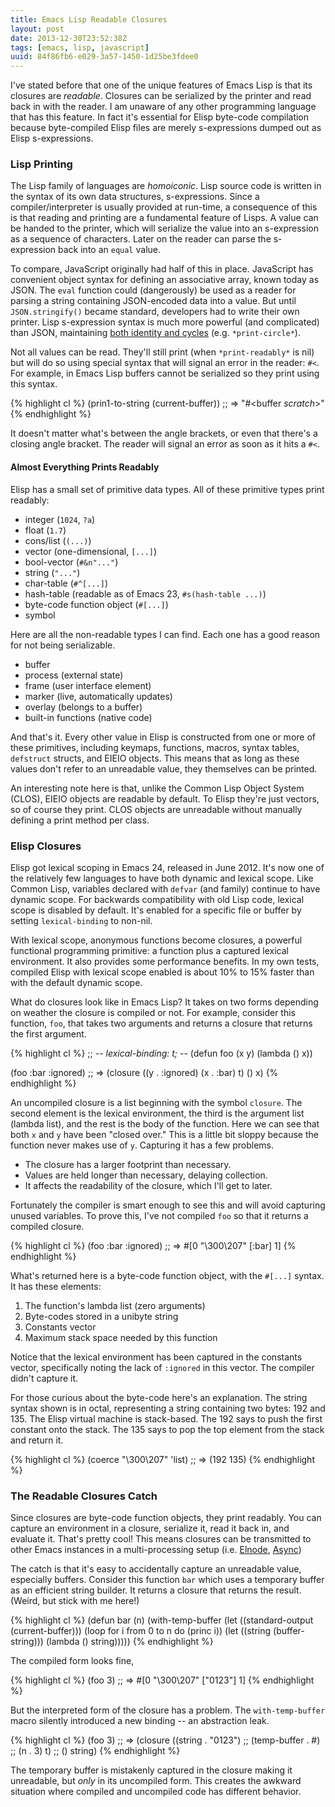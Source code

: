 ```yaml
---
title: Emacs Lisp Readable Closures
layout: post
date: 2013-12-30T23:52:38Z
tags: [emacs, lisp, javascript]
uuid: 84f86fb6-e029-3a57-1450-1d25be3fdee0
---
```


I've stated before that one of the unique features of Emacs Lisp is
that its closures are *readable*. Closures can be serialized by the
printer and read back in with the reader. I am unaware of any other
programming language that has this feature. In fact it's essential for
Elisp byte-code compilation because byte-compiled Elisp files are
merely s-expressions dumped out as Elisp s-expressions.

### Lisp Printing

The Lisp family of languages are *homoiconic*. Lisp source code is
written in the syntax of its own data structures, s-expressions. Since
a compiler/interpreter is usually provided at run-time, a consequence
of this is that reading and printing are a fundamental feature of
Lisps. A value can be handed to the printer, which will serialize the
value into an s-expression as a sequence of characters. Later on the
reader can parse the s-expression back into an `equal` value.

To compare, JavaScript originally had half of this in place.
JavaScript has convenient object syntax for defining an associative
array, known today as JSON. The `eval` function could (dangerously) be
used as a reader for parsing a string containing JSON-encoded data
into a value. But until `JSON.stringify()` became standard, developers
had to write their own printer. Lisp s-expression syntax is much more
powerful (and complicated) than JSON, maintaining
[both identity and cycles][print] (e.g. `*print-circle*`).

Not all values can be read. They'll still print (when `*print-readably*`
is nil) but will do so using special syntax that will signal an error
in the reader: `#<`. For example, in Emacs Lisp buffers cannot be
serialized so they print using this syntax.

{% highlight cl %}
(prin1-to-string (current-buffer))
;; => "#<buffer *scratch*>"
{% endhighlight %}

It doesn't matter what's between the angle brackets, or even that
there's a closing angle bracket. The reader will signal an error as
soon as it hits a `#<`.

#### Almost Everything Prints Readably

Elisp has a small set of primitive data types. All of these primitive
types print readably:

 * integer (`1024`, `?a`)
 * float (`1.7`)
 * cons/list (`(...)`)
 * vector (one-dimensional, `[...]`)
 * bool-vector (`#&n"..."`)
 * string (`"..."`)
 * char-table (`#^[...]`)
 * hash-table (readable as of Emacs 23, `#s(hash-table ...)`)
 * byte-code function object (`#[...]`)
 * symbol

Here are all the non-readable types I can find. Each one has a good
reason for not being serializable.

 * buffer
 * process (external state)
 * frame (user interface element)
 * marker (live, automatically updates)
 * overlay (belongs to a buffer)
 * built-in functions (native code)

And that's it. Every other value in Elisp is constructed from one or
more of these primitives, including keymaps, functions, macros, syntax
tables, `defstruct` structs, and EIEIO objects. This means that as
long as these values don't refer to an unreadable value, they
themselves can be printed.

An interesting note here is that, unlike the Common Lisp Object System
(CLOS), EIEIO objects are readable by default. To Elisp they're just
vectors, so of course they print. CLOS objects are unreadable without
manually defining a print method per class.

### Elisp Closures

Elisp got lexical scoping in Emacs 24, released in June 2012. It's now
one of the relatively few languages to have both dynamic and lexical
scope. Like Common Lisp, variables declared with `defvar` (and family)
continue to have dynamic scope. For backwards compatibility with old
Lisp code, lexical scope is disabled by default. It's enabled for a
specific file or buffer by setting `lexical-binding` to non-nil.

With lexical scope, anonymous functions become closures, a powerful
functional programming primitive: a function plus a captured lexical
environment. It also provides some performance benefits. In my own
tests, compiled Elisp with lexical scope enabled is about 10% to 15%
faster than with the default dynamic scope.

What do closures look like in Emacs Lisp? It takes on two forms
depending on weather the closure is compiled or not. For example,
consider this function, `foo`, that takes two arguments and returns a
closure that returns the first argument.

{% highlight cl %}
;; -*- lexical-binding: t; -*-
(defun foo (x y)
  (lambda () x))

(foo :bar :ignored)
;; => (closure ((y . :ignored) (x . :bar) t) () x)
{% endhighlight %}

An uncompiled closure is a list beginning with the symbol `closure`.
The second element is the lexical environment, the third is the
argument list (lambda list), and the rest is the body of the function.
Here we can see that both `x` and `y` have been "closed over." This is
a little bit sloppy because the function never makes use of `y`.
Capturing it has a few problems.

 * The closure has a larger footprint than necessary.
 * Values are held longer than necessary, delaying collection.
 * It affects the readability of the closure, which I'll get to later.

Fortunately the compiler is smart enough to see this and will avoid
capturing unused variables. To prove this, I've not compiled `foo` so
that it returns a compiled closure.

{% highlight cl %}
(foo :bar :ignored)
;; => #[0 "\300\207" [:bar] 1]
{% endhighlight %}

What's returned here is a byte-code function object, with the `#[...]`
syntax. It has these elements:

 1. The function's lambda list (zero arguments)
 2. Byte-codes stored in a unibyte string
 3. Constants vector
 4. Maximum stack space needed by this function

Notice that the lexical environment has been captured in the constants
vector, specifically noting the lack of `:ignored` in this vector. The
compiler didn't capture it.

For those curious about the byte-code here's an explanation. The
string syntax shown is in octal, representing a string containing two
bytes: 192 and 135. The Elisp virtual machine is stack-based. The 192
says to push the first constant onto the stack. The 135 says to pop
the top element from the stack and return it.

{% highlight cl %}
(coerce "\300\207" 'list)
;; => (192 135)
{% endhighlight %}

### The Readable Closures Catch

Since closures are byte-code function objects, they print readably.
You can capture an environment in a closure, serialize it, read it
back in, and evaluate it. That's pretty cool! This means closures can
be transmitted to other Emacs instances in a multi-processing setup
(i.e. [Elnode][elnode], [Async][async])

The catch is that it's easy to accidentally capture an unreadable
value, especially buffers. Consider this function `bar` which uses a
temporary buffer as an efficient string builder. It returns a closure
that returns the result. (Weird, but stick with me here!)

{% highlight cl %}
(defun bar (n)
  (with-temp-buffer
    (let ((standard-output (current-buffer)))
      (loop for i from 0 to n do (princ i))
      (let ((string (buffer-string)))
        (lambda () string)))))
{% endhighlight %}

The compiled form looks fine,

{% highlight cl %}
(foo 3)
;; => #[0 "\300\207" ["0123"] 1]
{% endhighlight %}

But the interpreted form of the closure has a problem. The
`with-temp-buffer` macro silently introduced a new binding -- an
abstraction leak.

{% highlight cl %}
(foo 3)
;; => (closure ((string . "0123")
;;              (temp-buffer . #<killed buffer>)
;;              (n . 3) t)
;;      () string)
{% endhighlight %}

The temporary buffer is mistakenly captured in the closure making it
unreadable, but *only* in its uncompiled form. This creates the
awkward situation where compiled and uncompiled code has different
behavior.


[print]: /blog/2013/03/28/
[async]: https://github.com/jwiegley/emacs-async
[elnode]: https://github.com/nicferrier/elnode
